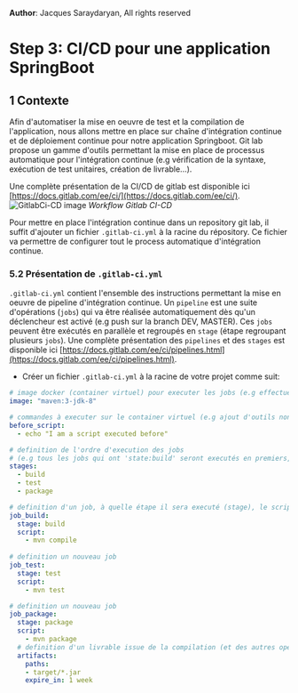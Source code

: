 **Author**: Jacques Saraydaryan, All rights reserved
# Step 3: CI/CD pour une application SpringBoot

## 1 Contexte
Afin d'automatiser la mise en oeuvre de test et la compilation de l'application, nous allons mettre en place sur chaîne d'intégration continue et de déploiement continue pour notre application Springboot.
Git lab propose un gamme d'outils permettant la mise en place de processus automatique pour l'intégration continue (e.g vérification de la syntaxe, exécution de test unitaires, création de livrable...).

Une complète présentation de la CI/CD de gitlab est disponible ici [https://docs.gitlab.com/ee/ci/](https://docs.gitlab.com/ee/ci/). 
![GitlabCi-CD image]( https://docs.gitlab.com/ee/ci/introduction/img/gitlab_workflow_example_11_9.png)
*Workflow Gitlab CI-CD*

Pour mettre en place l'intégration continue dans un repository git lab, il suffit d'ajouter un fichier ```.gitlab-ci.yml``` à la racine du répository.
Ce fichier va permettre de configurer tout le process automatique d'intégration continue.

### 5.2 Présentation de  ```.gitlab-ci.yml```

```.gitlab-ci.yml``` contient l'ensemble des instructions permettant la mise en oeuvre de pipeline d'intégration continue. Un ```pipeline``` est une suite d'opérations (```jobs```) qui va être réalisée automatiquement dès qu'un déclencheur est activé (e.g push sur la branch DEV, MASTER). Ces ```jobs``` peuvent être exécutés en parallèle et regroupés en ```stage``` (étape regroupant plusieurs ```jobs```). Une complète présentation des ```pipelines``` et des ```stages``` est disponible ici [https://docs.gitlab.com/ee/ci/pipelines.html](https://docs.gitlab.com/ee/ci/pipelines.html).   

- Créer un fichier ```.gitlab-ci.yml``` à la racine de votre projet comme suit:

```yaml
# image docker (container virtuel) pour executer les jobs (e.g effectuer le build de l'application)
image: "maven:3-jdk-8"

# commandes à executer sur le container virtuel (e.g ajout d'outils non dispo sur l'image de base)
before_script:
  - echo "I am a script executed before"

# definition de l'ordre d'execution des jobs 
# (e.g tous les jobs qui ont 'state:build' seront executés en premiers, puis tous les jobs de 'state:test' etc..)
stages:
  - build
  - test
  - package

# definition d'un job, à quelle étape il sera executé (stage), le script a executé (e.g mvn compile)
job_build:
  stage: build
  script:
    - mvn compile
    
# definition un nouveau job
job_test:
  stage: test
  script:
    - mvn test

# definition un nouveau job
job_package:
  stage: package
  script:
    - mvn package
  # definition d'un livrable issue de la compilation (et des autres opérations demandées), disponible au téléchargement
  artifacts:
    paths:
    - target/*.jar
    expire_in: 1 week

```
